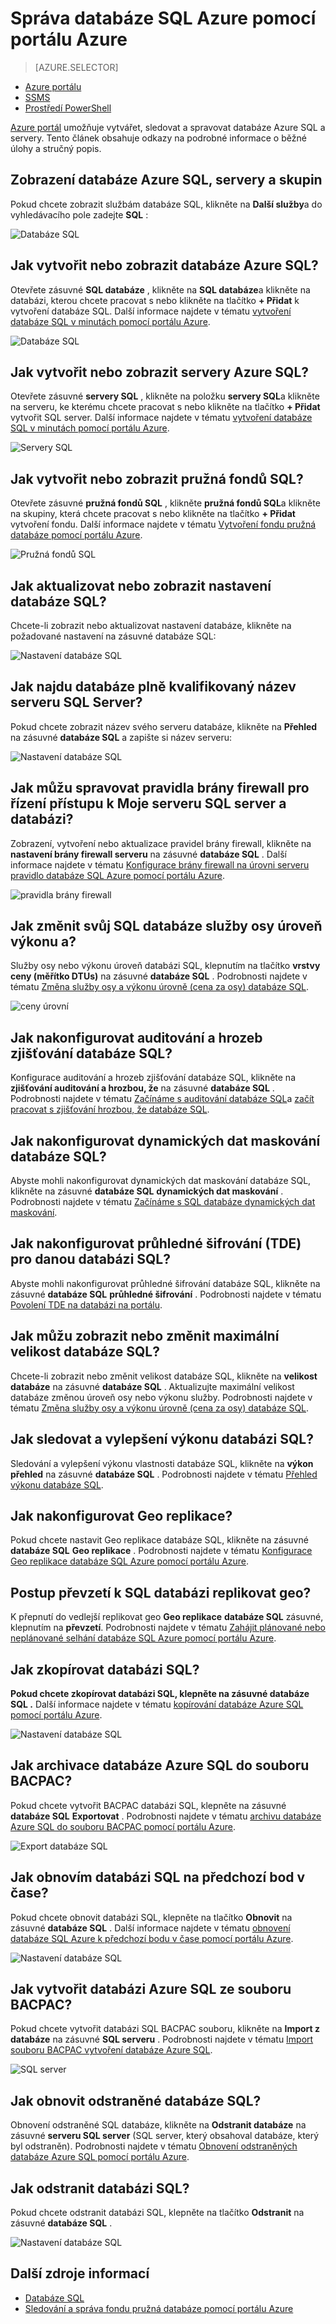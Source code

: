 <properties
    pageTitle="Správa databáze SQL Azure pomocí portálu Azure | Microsoft Azure"
    description="Naučte se používat portál Azure ke správě relační databáze v cloudu pomocí portálu Azure."
    services="sql-database"
    documentationCenter=""
    authors="stevestein"
    manager="jhubbard"
    editor=""/>

<tags
    ms.service="sql-database"
    ms.devlang="NA"
    ms.workload="data-management"
    ms.topic="article"
    ms.tgt_pltfrm="NA"
    ms.date="09/19/2016"
    ms.author="sstein"/>


# <a name="managing-azure-sql-databases-using-the-azure-portal"></a>Správa databáze SQL Azure pomocí portálu Azure


> [AZURE.SELECTOR]
- [Azure portálu](sql-database-manage-portal.md)
- [SSMS](sql-database-manage-azure-ssms.md)
- [Prostředí PowerShell](sql-database-manage-powershell.md)

[Azure portál](https://portal.azure.com/) umožňuje vytvářet, sledovat a spravovat databáze Azure SQL a servery. Tento článek obsahuje odkazy na podrobné informace o běžné úlohy a stručný popis.

## <a name="view-your-azure-sql-databases-servers-and-pools"></a>Zobrazení databáze Azure SQL, servery a skupin

Pokud chcete zobrazit službám databáze SQL, klikněte na **Další služby**a do vyhledávacího pole zadejte **SQL** :

![Databáze SQL](./media/sql-database-manage-portal/sql-services.png)


## <a name="how-do-i-create-or-view-azure-sql-databases"></a>Jak vytvořit nebo zobrazit databáze Azure SQL?

Otevřete zásuvné **SQL databáze** , klikněte na **SQL databáze**a klikněte na databázi, kterou chcete pracovat s nebo klikněte na tlačítko **+ Přidat** k vytvoření databáze SQL. Další informace najdete v tématu [vytvoření databáze SQL v minutách pomocí portálu Azure](sql-database-get-started.md).


![Databáze SQL](./media/sql-database-manage-portal/sql-databases.png)


## <a name="how-do-i-create-or-view-azure-sql-servers"></a>Jak vytvořit nebo zobrazit servery Azure SQL?

Otevřete zásuvné **servery SQL** , klikněte na položku **servery SQL**a klikněte na serveru, ke kterému chcete pracovat s nebo klikněte na tlačítko **+ Přidat** vytvořit SQL server. Další informace najdete v tématu [vytvoření databáze SQL v minutách pomocí portálu Azure](sql-database-get-started.md).

![Servery SQL](./media/sql-database-manage-portal/sql-servers.png)


## <a name="how-do-i-create-or-view-sql-elastic-pools"></a>Jak vytvořit nebo zobrazit pružná fondů SQL?

Otevřete zásuvné **pružná fondů SQL** , klikněte **pružná fondů SQL**a klikněte na skupiny, která chcete pracovat s nebo klikněte na tlačítko **+ Přidat** vytvoření fondu. Další informace najdete v tématu [Vytvoření fondu pružná databáze pomocí portálu Azure](sql-database-elastic-pool-create-portal.md).

![Pružná fondů SQL](./media/sql-database-manage-portal/elastic-pools.png)



## <a name="how-do-i-update-or-view-sql-database-settings"></a>Jak aktualizovat nebo zobrazit nastavení databáze SQL?

Chcete-li zobrazit nebo aktualizovat nastavení databáze, klikněte na požadované nastavení na zásuvné databáze SQL:


![Nastavení databáze SQL](./media/sql-database-manage-portal/settings.png)


## <a name="how-do-i-find-a-sql-databases-fully-qualified-server-name"></a>Jak najdu databáze plně kvalifikovaný název serveru SQL Server?

Pokud chcete zobrazit název svého serveru databáze, klikněte na **Přehled** na zásuvné **databáze SQL** a zapište si název serveru:


![Nastavení databáze SQL](./media/sql-database-manage-portal/server-name.png)


## <a name="how-do-i-manage-firewall-rules-to-control-access-to-my-sql-server-and-database"></a>Jak můžu spravovat pravidla brány firewall pro řízení přístupu k Moje serveru SQL server a databázi?

Zobrazení, vytvoření nebo aktualizace pravidel brány firewall, klikněte na **nastavení brány firewall serveru** na zásuvné **databáze SQL** . Další informace najdete v tématu [Konfigurace brány firewall na úrovni serveru pravidlo databáze SQL Azure pomocí portálu Azure](sql-database-configure-firewall-settings.md).


![pravidla brány firewall](./media/sql-database-manage-portal/sql-database-firewall.png)


## <a name="how-do-i-change-my-sql-database-service-tier-or-performance-level"></a>Jak změnit svůj SQL databáze služby osy úroveň výkonu a?


Služby osy nebo výkonu úroveň databázi SQL, klepnutím na tlačítko **vrstvy ceny (měřítko DTUs)** na zásuvné **databáze SQL** . Podrobnosti najdete v tématu [Změna služby osy a výkonu úrovně (cena za osy) databáze SQL](sql-database-scale-up.md).


![ceny úrovní](./media/sql-database-manage-portal/pricing-tier.png)


## <a name="how-do-i-configure-auditing-and-threat-detection-for-a-sql-database"></a>Jak nakonfigurovat auditování a hrozeb zjišťování databáze SQL?

Konfigurace auditování a hrozeb zjišťování databáze SQL, klikněte na **zjišťování auditování a hrozbou, že** na zásuvné **databáze SQL** . Podrobnosti najdete v tématu [Začínáme s auditování databáze SQL](sql-database-auditing-get-started.md)a [začít pracovat s zjišťování hrozbou, že databáze SQL](sql-database-threat-detection-get-started.md).


## <a name="how-do-i-configure-dynamic-data-masking-for-a-sql-database"></a>Jak nakonfigurovat dynamických dat maskování databáze SQL?

Abyste mohli nakonfigurovat dynamických dat maskování databáze SQL, klikněte na zásuvné **databáze SQL** **dynamických dat maskování** . Podrobnosti najdete v tématu [Začínáme s SQL databáze dynamických dat maskování](sql-database-dynamic-data-masking-get-started.md).


## <a name="how-do-i-configure-transparent-data-encryption-tde-for-a-sql-database"></a>Jak nakonfigurovat průhledné šifrování (TDE) pro danou databázi SQL?

Abyste mohli nakonfigurovat průhledné šifrování databáze SQL, klikněte na zásuvné **databáze SQL** **průhledné šifrování** . Podrobnosti najdete v tématu [Povolení TDE na databázi na portálu](https://msdn.microsoft.com/library/dn948096#Anchor_1).

## <a name="how-do-i-view-or-change-the-max-size-of-a-sql-database"></a>Jak můžu zobrazit nebo změnit maximální velikost databáze SQL?

Chcete-li zobrazit nebo změnit velikost databáze SQL, klikněte na **velikost databáze** na zásuvné **databáze SQL** . Aktualizujte maximální velikost databáze změnou úroveň osy nebo výkonu služby. Podrobnosti najdete v tématu [Změna služby osy a výkonu úrovně (cena za osy) databáze SQL](sql-database-scale-up.md).

## <a name="how-do-i-monitor-and-improve-the-performance-of-a-sql-database"></a>Jak sledovat a vylepšení výkonu databázi SQL?

Sledování a vylepšení výkonu vlastnosti databáze SQL, klikněte na **výkon přehled** na zásuvné **databáze SQL** . Podrobnosti najdete v tématu [Přehled výkonu databáze SQL](sql-database-performance.md).


## <a name="how-do-i-configure-geo-replication"></a>Jak nakonfigurovat Geo replikace?

Pokud chcete nastavit Geo replikace databáze SQL, klikněte na zásuvné **databáze SQL** **Geo replikace** . Podrobnosti najdete v tématu [Konfigurace Geo replikace databáze SQL Azure pomocí portálu Azure](sql-database-geo-replication-portal.md).


## <a name="how-do-i-failover-to-a-geo-replicated-sql-database"></a>Postup převzetí k SQL databázi replikovat geo?

K přepnutí do vedlejší replikovat geo **Geo replikace** **databáze SQL** zásuvné, klepnutím na **převzetí**. Podrobnosti najdete v tématu [Zahájit plánované nebo neplánované selhání databáze SQL Azure pomocí portálu Azure](sql-database-geo-replication-failover-portal.md).


## <a name="how-do-i-copy-a-sql-database"></a>Jak zkopírovat databázi SQL?

**Pokud chcete zkopírovat databázi SQL, klepněte na zásuvné **databáze SQL** .** Další informace najdete v tématu [kopírování databáze Azure SQL pomocí portálu Azure](sql-database-copy-portal.md).


![Nastavení databáze SQL](./media/sql-database-manage-portal/sql-database-copy.png)

## <a name="how-do-i-archive-an-azure-sql-database-to-a-bacpac-file"></a>Jak archivace databáze Azure SQL do souboru BACPAC?

Pokud chcete vytvořit BACPAC databázi SQL, klepněte na zásuvné **databáze SQL** **Exportovat** . Podrobnosti najdete v tématu [archivu databáze Azure SQL do souboru BACPAC pomocí portálu Azure](sql-database-export.md).


![Export databáze SQL](./media/sql-database-manage-portal/sql-database-export.png)



## <a name="how-do-i-restore-a-sql-database-to-a-previous-point-in-time"></a>Jak obnovím databázi SQL na předchozí bod v čase?

Pokud chcete obnovit databázi SQL, klepněte na tlačítko **Obnovit** na zásuvné **databáze SQL** . Další informace najdete v tématu [obnovení databáze SQL Azure k předchozí bodu v čase pomocí portálu Azure](sql-database-point-in-time-restore-portal.md).


![Nastavení databáze SQL](./media/sql-database-manage-portal/sql-database-restore.png)


## <a name="how-do-i-create-an-azure-sql-database-from-a-bacpac-file"></a>Jak vytvořit databázi Azure SQL ze souboru BACPAC?

Pokud chcete vytvořit databázi SQL BACPAC souboru, klikněte na **Import z databáze** na zásuvné **SQL serveru** . Podrobnosti najdete v tématu [Import souboru BACPAC vytvoření databáze Azure SQL](sql-database-import.md).


![SQL server](./media/sql-database-manage-portal/server-commands.png)


## <a name="how-do-i-restore-a-deleted-sql-database"></a>Jak obnovit odstraněné databáze SQL?

Obnovení odstraněné SQL databáze, klikněte na **Odstranit databáze** na zásuvné **serveru SQL server** (SQL server, který obsahoval databáze, který byl odstraněn). Podrobnosti najdete v tématu [Obnovení odstraněných databáze Azure SQL pomocí portálu Azure](sql-database-restore-deleted-database-portal.md).

## <a name="how-do-i-delete-a-sql-database"></a>Jak odstranit databázi SQL?

Pokud chcete odstranit databázi SQL, klepněte na tlačítko **Odstranit** na zásuvné **databáze SQL** . 

![Nastavení databáze SQL](./media/sql-database-manage-portal/sql-database-delete.png)



## <a name="additional-resources"></a>Další zdroje informací

- [Databáze SQL](sql-database-technical-overview.md)
- [Sledování a správa fondu pružná databáze pomocí portálu Azure](sql-database-elastic-pool-manage-portal.md)
